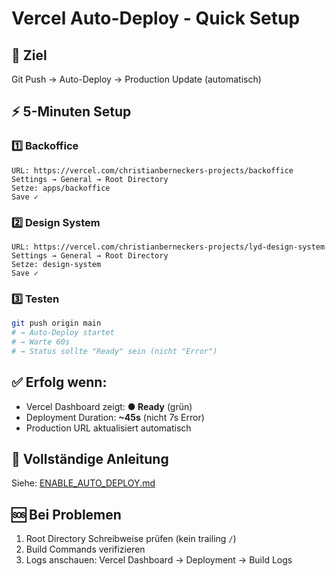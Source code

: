 # Vercel Auto-Deploy - Quick Setup

## 🎯 Ziel
Git Push → Auto-Deploy → Production Update (automatisch)

## ⚡ 5-Minuten Setup

### 1️⃣ Backoffice
```
URL: https://vercel.com/christianberneckers-projects/backoffice
Settings → General → Root Directory
Setze: apps/backoffice
Save ✓
```

### 2️⃣ Design System
```
URL: https://vercel.com/christianberneckers-projects/lyd-design-system
Settings → General → Root Directory
Setze: design-system
Save ✓
```

### 3️⃣ Testen
```bash
git push origin main
# → Auto-Deploy startet
# → Warte 60s
# → Status sollte "Ready" sein (nicht "Error")
```

## ✅ Erfolg wenn:
- Vercel Dashboard zeigt: **● Ready** (grün)
- Deployment Duration: **~45s** (nicht 7s Error)
- Production URL aktualisiert automatisch

## 📖 Vollständige Anleitung
Siehe: [ENABLE_AUTO_DEPLOY.md](ENABLE_AUTO_DEPLOY.md)

## 🆘 Bei Problemen
1. Root Directory Schreibweise prüfen (kein trailing `/`)
2. Build Commands verifizieren
3. Logs anschauen: Vercel Dashboard → Deployment → Build Logs
